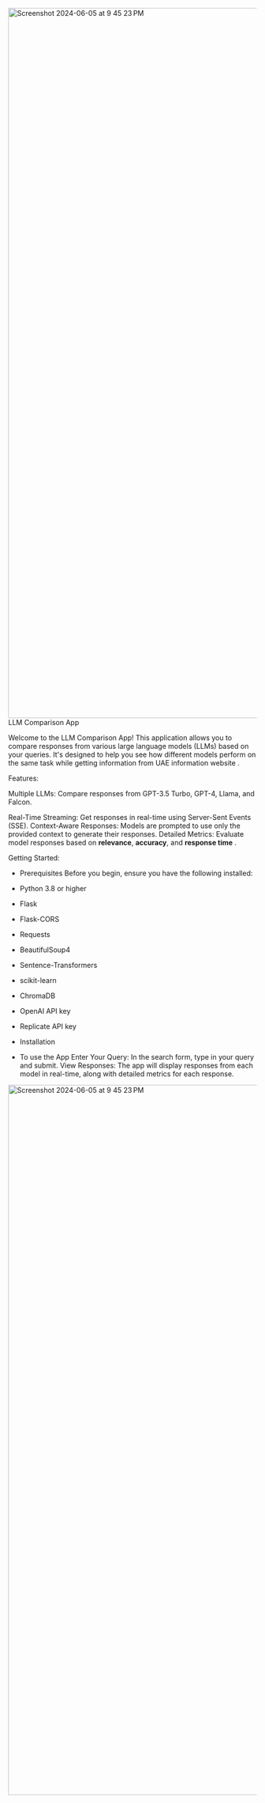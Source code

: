 <img width="1437" alt="Screenshot 2024-06-05 at 9 45 23 PM" src="https://github.com/Fayy0/LLM.app/assets/113535786/3542dc77-1947-4ac0-979a-70953125f60b">LLM Comparison App

Welcome to the LLM Comparison App!
This application allows you to compare responses from various large language models (LLMs) based on your queries. It's designed to help you see how different models perform on the same task while getting information from UAE information website .

Features:

 Multiple LLMs: Compare responses from GPT-3.5 Turbo, GPT-4, Llama, and Falcon.
 
 Real-Time Streaming: Get responses in real-time using Server-Sent Events (SSE).
 Context-Aware Responses: Models are prompted to use only the provided context to generate their responses.
 Detailed Metrics: Evaluate model responses based on **relevance**, **accuracy**, and **response time** . 
 
Getting Started:
- Prerequisites
Before you begin, ensure you have the following installed:

- Python 3.8 or higher
- Flask
- Flask-CORS
- Requests
- BeautifulSoup4
- Sentence-Transformers
- scikit-learn
- ChromaDB
- OpenAI API key
- Replicate API key
- Installation


- To use the App
Enter Your Query: In the search form, type in your query and submit.
View Responses: The app will display responses from each model in real-time, along with detailed metrics for each response.
<img width="1437" alt="Screenshot 2024-06-05 at 9 45 23 PM" src="https://github.com/Fayy0/LLM.app/assets/113535786/b5479901-3521-4a1b-9945-f9e665f1f3fa">
